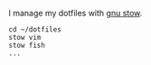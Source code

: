 

I manage my dotfiles with [gnu stow](http://brandon.invergo.net/news/2012-05-26-using-gnu-stow-to-manage-your-dotfiles.html).

```
cd ~/dotfiles
stow vim
stow fish
...
```
